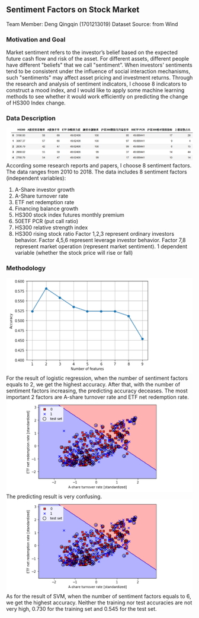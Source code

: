 ## Sentiment Factors on Stock Market 
Team Member: Deng Qingqin (1701213019)
Dataset Source: from Wind
### Motivation and Goal
Market sentiment refers to the investor’s belief based on the expected future cash flow and risk of the asset. For different assets, different people have different "beliefs" that we call "sentiment”. When investors' sentiments tend to be consistent under the influence of social interaction mechanisms, such "sentiments" may affect asset pricing and investment returns.
Through the research and analysis of sentiment indicators, I choose 8 indicators to construct a mood index, and I would like to apply some machine learning methods to see whether it would work efficiently on predicting the change of HS300 Index change.
### Data Description
![alt text](https://github.com/DengQingqin/PHBS_TQFML-Sentiment-Measures-on-Stock-Market/blob/master/1.png "Logo Title Text 1")
According some research reports and papers, I choose 8 sentiment factors.
The data ranges from 2010 to 2018.
The data includes 8 sentiment factors (independent variables):
1.	A-Share investor growth
2.	A-Share turnover rate
3.	ETF net redemption rate
4.	Financing balance growth
5.	HS300 stock index futures monthly premium
6.	50ETF PCR (put call ratio)
7.	HS300 relative strength index
8.	HS300 rising stock ratio
Factor 1,2,3 represent ordinary investors behavior.
Factor 4,5,6 represent leverage investor behavior.
Factor 7,8 represent market operation (represent market sentiment).
1 dependent variable (whether the stock price will rise or fall)
### Methodology
![alt text](https://github.com/DengQingqin/PHBS_TQFML-Sentiment-Measures-on-Stock-Market/blob/master/2.png "Logo Title Text 1")
For the result of logistic regression, when the number of sentiment factors equals to 2, we get the highest accuracy. After that, with the number of sentiment factors increasing, the predicting accuracy deceases. The most important 2 factors are A-share turnover rate and ETF net redemption rate. 
![alt text](https://github.com/DengQingqin/PHBS_TQFML-Sentiment-Measures-on-Stock-Market/blob/master/3.png "Logo Title Text 1")
The predicting result is very confusing.
![alt text](https://github.com/DengQingqin/PHBS_TQFML-Sentiment-Measures-on-Stock-Market/blob/master/3.png "Logo Title Text 1")
As for the result of SVM, when the number of sentiment factors equals to 6, we get the highest accuracy. Neither the training nor test accuracies are not very high, 0.730 for the training set and 0.545 for the test set. 
